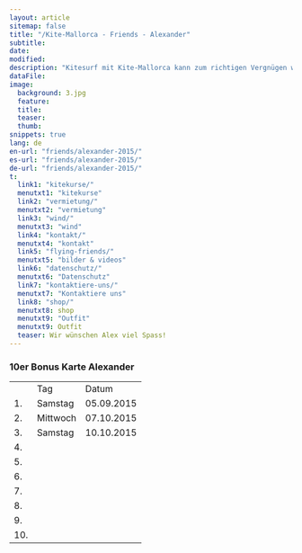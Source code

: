 ```yaml
---
layout: article
sitemap: false
title: "/Kite-Mallorca - Friends - Alexander"
subtitle: 
date: 
modified:
description: "Kitesurf mit Kite-Mallorca kann zum richtigen Vergnügen werden, vor allem wenn man sich genau unsere Mietpreise anschaut"
dataFile:
image:
  background: 3.jpg
  feature:
  title:
  teaser: 
  thumb: 
snippets: true
lang: de
en-url: "friends/alexander-2015/"
es-url: "friends/alexander-2015/"
de-url: "friends/alexander-2015/"
t:
  link1: "kitekurse/"
  menutxt1: "kitekurse"
  link2: "vermietung/"
  menutxt2: "vermietung"
  link3: "wind/"
  menutxt3: "wind"
  link4: "kontakt/"
  menutxt4: "kontakt"
  link5: "flying-friends/"
  menutxt5: "bilder & videos"
  link6: "datenschutz/"
  menutxt6: "Datenschutz"
  link7: "kontaktiere-uns/"
  menutxt7: "Kontaktiere uns"
  link8: "shop/"
  menutxt8: shop
  menutxt9: "Outfit"
  menutxt9: Outfit
  teaser: Wir wünschen Alex viel Spass!
---
```


### 10er Bonus Karte Alexander

<table>
  <tr>
    <td></td>
    <td>Tag</td>
    <td>Datum</td>
  </tr>
  <tr>
    <td>1.</td>
    <td>Samstag</td>
    <td>05.09.2015</td>  
  </tr>
  <tr>
    <td>2.</td>
    <td>Mittwoch</td>
    <td>07.10.2015</td>  
  </tr>
  <tr>
    <td>3.</td>
    <td>Samstag</td>
    <td>10.10.2015</td>  
  </tr>
  <tr>
    <td>4.</td>
    <td></td>
    <td></td>  
  </tr>
  <tr>
    <td>5.</td>
    <td></td>
    <td></td>  
  </tr>
  <tr>
    <td>6.</td>
    <td></td>
    <td></td>  
  </tr>
  <tr>
    <td>7.</td>
    <td></td>
    <td></td>  
  </tr>
  <tr>
    <td>8.</td>
    <td></td>
    <td></td>  
  </tr>
  <tr>
    <td>9.</td>
    <td></td>
    <td></td>  
  </tr>
  <tr>
    <td>10.</td>
    <td></td>
    <td></td>  
  </tr>
</table> 
